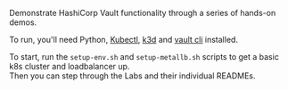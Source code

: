 Demonstrate HashiCorp Vault functionality through a series of hands-on demos.

To run, you'll need Python, [Kubectl](https://kubernetes.io/docs/tasks/tools/install-kubectl-linux/), [k3d](https://k3d.io/stable/#releases) and [vault cli](https://developer.hashicorp.com/vault/tutorials/get-started/install-binary) installed.

To start, run the `setup-env.sh` and `setup-metallb.sh` scripts to get a basic k8s cluster and loadbalancer up.  
Then you can step through the Labs and their individual READMEs.